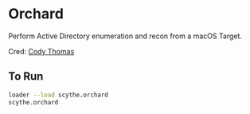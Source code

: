# Orchard

Perform Active Directory enumeration and recon from a macOS Target. 

Cred: [Cody Thomas](https://github.com/its-a-feature)

## To Run

```bash
loader --load scythe.orchard
scythe.orchard 
```
